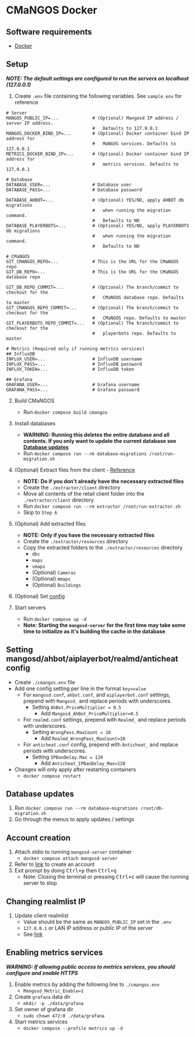 # CMaNGOS Docker


## Software requirements

- [Docker](https://www.docker.com/)


## Setup

__*NOTE: The default settings are configured to run the servers on localhost (127.0.0.1)*__

1. Create `.env` file containing the following variables. See `sample.env` for reference

```
# Server
MANGOS_PUBLIC_IP=...             # (Optional) Mangosd IP address / server IP address.
                                 #   Defaults to 127.0.0.1
MANGOS_DOCKER_BIND_IP=...        # (Optional) Docker container bind IP address for
                                 #   MaNGOS services. Defaults to 127.0.0.1
METRICS_DOCKER_BIND_IP=...       # (Optional) Docker container bind IP address for
                                 #   metrics services. Defaults to 127.0.0.1

# Database
DATABASE_USER=...                # Database user
DATABASE_PASS=...                # Database password

DATABASE_AHBOT=...               # (Optional) YES/NO, apply AHBOT db migrations
                                 #   when running the migration command.
                                 #   Defaults to NO
DATABASE_PLAYERBOTS=...          # (Optional) YES/NO, apply PLAYERBOTS db migrations
                                 #   when running the migration command.
                                 #   Defaults to NO

# CMaNGOS
GIT_CMANGOS_REPO=...             # This is the URL for the CMaNGOS repo
GIT_DB_REPO=...                  # This is the URL for the CMaNGOS database repo

GIT_DB_REPO_COMMIT=...           # (Optional) The branch/commit to checkout for the
                                 #   CMaNGOS database repo. Defaults to master
GIT_CMANGOS_REPO_COMMIT=...      # (Optional) The branch/commit to checkout for the
                                 #   CMaNGOS repo. Defaults to master
GIT_PLAYERBOTS_REPO_COMMIT=...   # (Optional) The branch/commit to checkout for the
                                 #   playerbots repo. Defaults to master

# Metrics (Required only if running metrics services)
## InfluxDB
INFLUX_USER=...                  # InfluxDB username
INFLUX_PASS=...                  # InfluxDB password
INFLUX_TOKEN=...                 # InfluxDB token

## Grafana
GRAFANA_USER=...                 # Grafana username
GRAFANA_PASS=...                 # Grafana password
```

2. Build CMaNGOS
    - Run `docker compose build cmangos`

3. Install databases
    - **WARNING: Running this deletes the entire database and all contents. If you only want to update the current database see [Database updates](#Database-updates)**
    - Run `docker compose run --rm database-migrations /root/run-migration.sh`

4. (Optional) Extract files from the client - [Reference](https://github.com/cmangos/issues/wiki/Installation-Instructions#extract-files-from-the-client)
    - **NOTE: Do if you don't already have the necessary extracted files**
    - Create the `./extractor/client` directory
    - Move all contents of the retail client folder into the `./extractor/client` directory
    - Run `docker compose run --rm extractor /root/run-extractor.sh`
    - Skip to `Step 6`

5. (Optional) Add extracted files
    - **NOTE: Only if you have the necessary extracted files**
    - Create the `./extractor/resources` directory
    - Copy the extracted folders to the `./extractor/resources` directory
        - `dbc`
        - `maps`
        - `vmaps`
        - (Optional) `Cameras`
        - (Optional) `mmaps`
        - (Optional) `Buildings`

6. (Optional) Set [config](#Setting-mangosd/ahbot/aiplayerbot/realmd/anticheat-config)

7. Start servers
    - Run `docker compose up -d`
    - __Note: Starting the `mangosd-server` for the first time may take some time to initialize as it's building the cache in the database__


## Setting mangosd/ahbot/aiplayerbot/realmd/anticheat config

- Create `./cmangos.env` file
- Add one config setting per line in the format `key=value`
    - For `mangosd.conf`, `ahbot.conf`, and `aiplayerbot.conf` settings, prepend with `Mangosd_` and replace periods with underscores.
        - Setting `AhBot.PriceMultiplier = 0.5`
            - Add `Mangosd_AhBot_PriceMultiplier=0.5`
    - For `realmd.conf` settings, prepend with `Realmd_` and replace periods with underscores.
        - Setting `WrongPass.MaxCount = 10`
            - Add `Realmd_WrongPass_MaxCount=10`
    - For `anticheat.conf` config, prepend with `Anticheat_` and replace periods with underscores.
        - Setting `IPBanDelay.Max = 120`
            - Add `Anticheat_IPBanDelay_Max=120`
- Changes will only apply after restarting containers
    - `docker compose restart`


## Database updates

1. Run `docker compose run --rm database-migrations /root/db-migration.sh`
2. Go through the menus to apply updates / settings


## Account creation

1. Attach stdio to running `mangosd-server` container
    - `docker compose attach mangosd-server`
2. Refer to [link](https://github.com/cmangos/issues/wiki/Installation-Instructions#creating-first-account) to create an account
3. Exit prompt by doing <kbd>Ctrl+p</kbd> then <kbd>Ctrl+q</kbd>
    - Note: Closing the terminal or pressing <kbd>Ctrl+c</kbd> will cause the running server to stop


## Changing realmlist IP

1. Update client realmlist
    - Value should be the same as `MANGOS_PUBLIC_IP` set in the `.env`
    - `127.0.0.1` or LAN IP address or public IP of the server
    - See [link](https://github.com/cmangos/issues/wiki/Installation-Instructions#configuring-your-wow-client)


## Enabling metrics services

__*WARNING: If allowing public access to metrics services, you should configure and enable HTTPS*__

1. Enable metrics by adding the following line to `./cmangos.env`
    - `Mangosd_Metric_Enable=1`
2. Create `grafana` data dir
    - `mkdir -p ./data/grafana`
3. Set owner of grafana dir
    - `sudo chown 472:0 ./data/grafana`
4. Start metrics services
    - `docker compose --profile metrics up -d`
